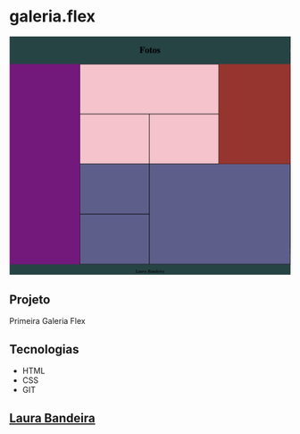 # galeria.flex
![](./galeriaflex.png)

## Projeto 
Primeira Galeria Flex

## Tecnologias 
* HTML
* CSS
* GIT

## [Laura Bandeira](https://www.linkedin.com/in/laura-bandeira-806981353?utm_source=share&utm_campaign=share_via&utm_content=profile&utm_medium=ios_app)
